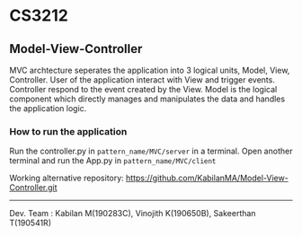 # CS3212

## Model-View-Controller

MVC archtecture seperates the application into 3 logical units, Model, View, Controller.
User of the application interact with View and trigger events.
Controller respond to the event created by the View.
Model is the logical component which directly manages and manipulates the data and handles the application logic.

### How to run the application

Run the controller.py in `pattern_name/MVC/server` in a terminal. Open another terminal and run the App.py in `pattern_name/MVC/client`

Working alternative repository: https://github.com/KabilanMA/Model-View-Controller.git

-------------
Dev. Team : Kabilan M(190283C), Vinojith K(190650B), Sakeerthan T(190541R)
